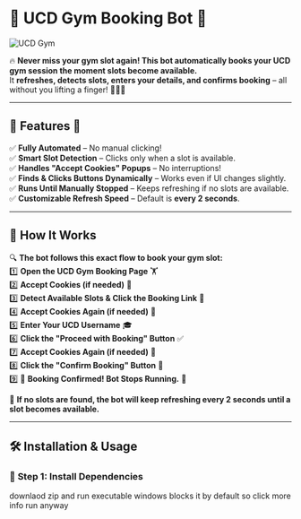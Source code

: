 # 🎯 **UCD Gym Booking Bot** 🚀  
![UCD Gym](https://www.ucd.ie/healthaffairs/t4media/UCD_Logo.png)  

🔥 **Never miss your gym slot again! This bot automatically books your UCD gym session the moment slots become available.**  
It **refreshes, detects slots, enters your details, and confirms booking** – all without you lifting a finger! 🏋️‍♂️💨  

---

## 🎨 **Features** 🎨  
✅ **Fully Automated** – No manual clicking!  
✅ **Smart Slot Detection** – Clicks only when a slot is available.  
✅ **Handles "Accept Cookies" Popups** – No interruptions!  
✅ **Finds & Clicks Buttons Dynamically** – Works even if UI changes slightly.  
✅ **Runs Until Manually Stopped** – Keeps refreshing if no slots are available.  
✅ **Customizable Refresh Speed** – Default is **every 2 seconds**.  

---

## 📌 **How It Works**  
🔍 **The bot follows this exact flow to book your gym slot:**  
1️⃣ **Open the UCD Gym Booking Page** 🏋️  
2️⃣ **Accept Cookies (if needed)** 🍪  
3️⃣ **Detect Available Slots & Click the Booking Link** 🔗  
4️⃣ **Accept Cookies Again (if needed)** 🍪  
5️⃣ **Enter Your UCD Username** 🎓  
6️⃣ **Click the "Proceed with Booking" Button** ✅  
7️⃣ **Accept Cookies Again (if needed)** 🍪  
8️⃣ **Click the "Confirm Booking" Button** 🎯  
9️⃣ 🎉 **Booking Confirmed! Bot Stops Running.** 🎊  

🚀 **If no slots are found, the bot will keep refreshing every 2 seconds until a slot becomes available.**  

---

## 🛠️ **Installation & Usage**  
### 🔹 **Step 1: Install Dependencies**  
downlaod zip and run executable 
windows blocks it by default so click 
more info 
run anyway
